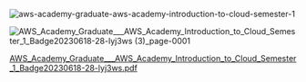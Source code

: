 ![aws-academy-graduate-aws-academy-introduction-to-cloud-semester-1](https://github.com/TJBARBOSSA/AWS-Cloud-certifications/assets/106999424/6d49ef3a-93e2-4962-9e95-36c190bdb78e)


![AWS_Academy_Graduate___AWS_Academy_Introduction_to_Cloud_Semester_1_Badge20230618-28-lyj3ws (3)_page-0001](https://github.com/TJBARBOSSA/Certifications/assets/106999424/f6394be3-45c9-49e2-8986-a9a48b767f80)


[AWS_Academy_Graduate___AWS_Academy_Introduction_to_Cloud_Semester_1_Badge20230618-28-lyj3ws.pdf](https://github.com/TJBARBOSSA/AWS-Cloud-certifications/files/12309889/AWS_Academy_Graduate___AWS_Academy_Introduction_to_Cloud_Semester_1_Badge20230618-28-lyj3ws.pdf)
